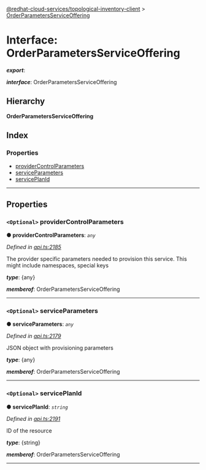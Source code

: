 [@redhat-cloud-services/topological-inventory-client](../README.md) > [OrderParametersServiceOffering](../interfaces/orderparametersserviceoffering.md)

# Interface: OrderParametersServiceOffering

*__export__*: 

*__interface__*: OrderParametersServiceOffering

## Hierarchy

**OrderParametersServiceOffering**

## Index

### Properties

* [providerControlParameters](orderparametersserviceoffering.md#providercontrolparameters)
* [serviceParameters](orderparametersserviceoffering.md#serviceparameters)
* [servicePlanId](orderparametersserviceoffering.md#serviceplanid)

---

## Properties

<a id="providercontrolparameters"></a>

### `<Optional>` providerControlParameters

**● providerControlParameters**: *`any`*

*Defined in [api.ts:2185](https://github.com/RedHatInsights/javascript-clients/blob/master/packages/topological-inventory/api.ts#L2185)*

The provider specific parameters needed to provision this service. This might include namespaces, special keys

*__type__*: {any}

*__memberof__*: OrderParametersServiceOffering

___
<a id="serviceparameters"></a>

### `<Optional>` serviceParameters

**● serviceParameters**: *`any`*

*Defined in [api.ts:2179](https://github.com/RedHatInsights/javascript-clients/blob/master/packages/topological-inventory/api.ts#L2179)*

JSON object with provisioning parameters

*__type__*: {any}

*__memberof__*: OrderParametersServiceOffering

___
<a id="serviceplanid"></a>

### `<Optional>` servicePlanId

**● servicePlanId**: *`string`*

*Defined in [api.ts:2191](https://github.com/RedHatInsights/javascript-clients/blob/master/packages/topological-inventory/api.ts#L2191)*

ID of the resource

*__type__*: {string}

*__memberof__*: OrderParametersServiceOffering

___

